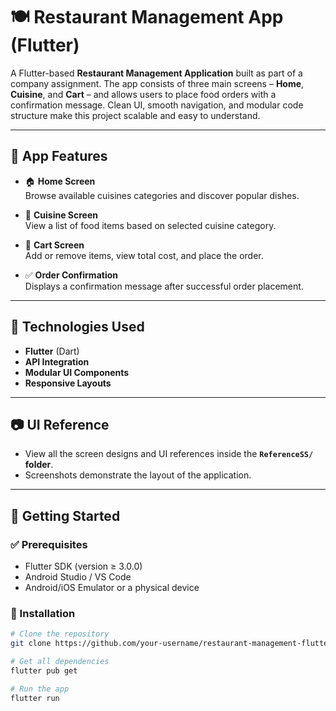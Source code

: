 # 🍽️ Restaurant Management App (Flutter)

A Flutter-based **Restaurant Management Application** built as part of a company assignment. The app consists of three main screens – **Home**, **Cuisine**, and **Cart** – and allows users to place food orders with a confirmation message. Clean UI, smooth navigation, and modular code structure make this project scalable and easy to understand.

---

## 📱 App Features

- 🏠 **Home Screen**  
  Browse available cuisines categories and discover popular dishes.

- 🍛 **Cuisine Screen**  
  View a list of food items based on selected cuisine category.

- 🛒 **Cart Screen**  
  Add or remove items, view total cost, and place the order.

- ✅ **Order Confirmation**  
  Displays a confirmation message after successful order placement.

---

## 🎯 Technologies Used

- **Flutter** (Dart)
- **API Integration** 
- **Modular UI Components**
- **Responsive Layouts**

---

## 📷 UI Reference

- View all the screen designs and UI references inside the **`ReferenceSS/` folder**.
- Screenshots demonstrate the layout of the application.
---

## 🚀 Getting Started

### ✅ Prerequisites

- Flutter SDK (version ≥ 3.0.0)
- Android Studio / VS Code
- Android/iOS Emulator or a physical device

### 🔧 Installation

```bash
# Clone the repository
git clone https://github.com/your-username/restaurant-management-flutter.git

# Get all dependencies
flutter pub get

# Run the app
flutter run
